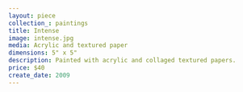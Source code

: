 ```yaml
---
layout: piece
collection_: paintings
title: Intense
image: intense.jpg
media: Acrylic and textured paper
dimensions: 5" x 5"
description: Painted with acrylic and collaged textured papers.
price: $40
create_date: 2009
---
```

